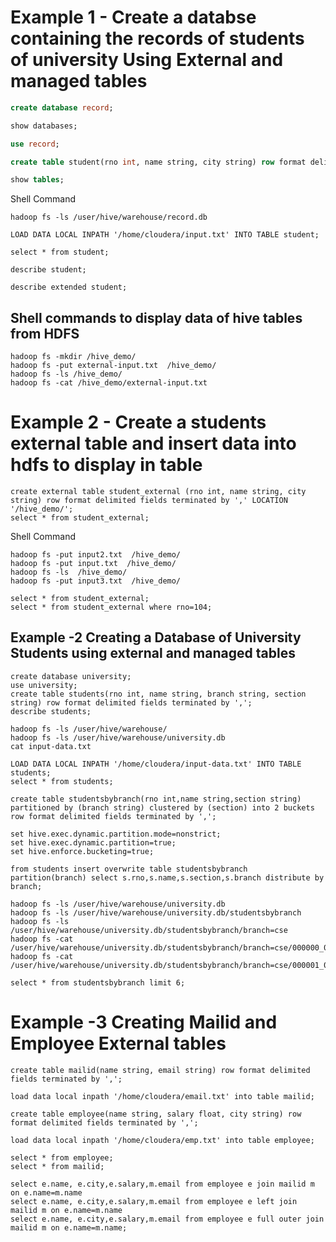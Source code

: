 # Example 1 - Create a databse containing the records of students of university Using External and managed tables 
```sql
create database record;

show databases;

use record;

create table student(rno int, name string, city string) row format delimited fields terminated by ',';

show tables;
```
Shell Command
```
hadoop fs -ls /user/hive/warehouse/record.db
```
```
LOAD DATA LOCAL INPATH '/home/cloudera/input.txt' INTO TABLE student;

select * from student;

describe student;

describe extended student;
```
## Shell commands to display data of hive tables from HDFS
```
hadoop fs -mkdir /hive_demo/
hadoop fs -put external-input.txt  /hive_demo/
hadoop fs -ls /hive_demo/
hadoop fs -cat /hive_demo/external-input.txt
```
# Example 2 - Create a students external table and insert data into hdfs to display in table  
```
create external table student_external (rno int, name string, city string) row format delimited fields terminated by ',' LOCATION '/hive_demo/';
select * from student_external;
```
Shell Command
```
hadoop fs -put input2.txt  /hive_demo/
hadoop fs -put input.txt  /hive_demo/
hadoop fs -ls  /hive_demo/
hadoop fs -put input3.txt  /hive_demo/
```
```
select * from student_external;
select * from student_external where rno=104;
```

## Example -2 Creating a Database of University Students using external and managed tables

```
create database university;
use university;
create table students(rno int, name string, branch string, section string) row format delimited fields terminated by ',';
describe students;
```

```
hadoop fs -ls /user/hive/warehouse/
hadoop fs -ls /user/hive/warehouse/university.db
cat input-data.txt
```
```
LOAD DATA LOCAL INPATH '/home/cloudera/input-data.txt' INTO TABLE students;
select * from students;

create table studentsbybranch(rno int,name string,section string) partitioned by (branch string) clustered by (section) into 2 buckets row format delimited fields terminated by ',';
```
```
set hive.exec.dynamic.partition.mode=nonstrict;
set hive.exec.dynamic.partition=true;
set hive.enforce.bucketing=true;
```
```
from students insert overwrite table studentsbybranch partition(branch) select s.rno,s.name,s.section,s.branch distribute by branch;

hadoop fs -ls /user/hive/warehouse/university.db
hadoop fs -ls /user/hive/warehouse/university.db/studentsbybranch
hadoop fs -ls /user/hive/warehouse/university.db/studentsbybranch/branch=cse
hadoop fs -cat /user/hive/warehouse/university.db/studentsbybranch/branch=cse/000000_0
hadoop fs -cat /user/hive/warehouse/university.db/studentsbybranch/branch=cse/000001_0
```
```
select * from studentsbybranch limit 6;
```
# Example -3 Creating Mailid and Employee External tables
```
create table mailid(name string, email string) row format delimited fields terminated by ',';

load data local inpath '/home/cloudera/email.txt' into table mailid;

create table employee(name string, salary float, city string) row format delimited fields terminated by ',';

load data local inpath '/home/cloudera/emp.txt' into table employee;
```
```
select * from employee;
select * from mailid;
```
```
select e.name, e.city,e.salary,m.email from employee e join mailid m on e.name=m.name
select e.name, e.city,e.salary,m.email from employee e left join mailid m on e.name=m.name
select e.name, e.city,e.salary,m.email from employee e full outer join mailid m on e.name=m.name;
```
